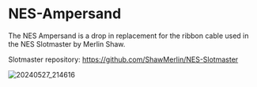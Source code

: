 # NES-Ampersand
The NES Ampersand is a drop in replacement for the ribbon cable used in the NES Slotmaster by Merlin Shaw.

Slotmaster repository: https://github.com/ShawMerlin/NES-Slotmaster

![20240527_214616](https://github.com/J-DSilva/NES-Ampersand/assets/44735235/c47e8569-6bb0-4681-a8a1-48f332c4bc0a)
